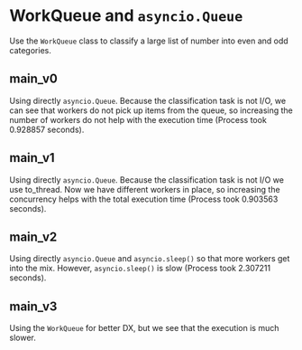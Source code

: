 # WorkQueue and `asyncio.Queue`

Use the `WorkQueue` class to classify a large list of number into even and odd categories.

## main_v0

Using directly `asyncio.Queue`. Because the classification task is not I/O, we can see that workers do not pick up items from the queue, so increasing the number of workers do not help with the execution time (Process took 0.928857 seconds).

## main_v1

Using directly `asyncio.Queue`. Because the classification task is not I/O we use to_thread. Now we have different workers in place, so increasing the concurrency helps with the total execution time (Process took 0.903563 seconds).

## main_v2

Using directly `asyncio.Queue` and `asyncio.sleep()` so that more workers get into the mix. However, `asyncio.sleep()` is slow (Process took 2.307211 seconds).

## main_v3

Using the `WorkQueue` for better DX, but we see that the execution is much slower.